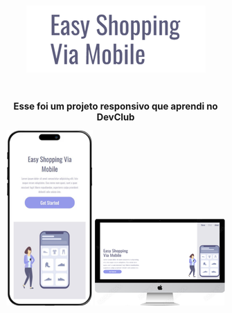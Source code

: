 <div align="center"><img src="https://github.com/JuninhoPereira10/Easy-shopping/blob/main/assets/Easy%20shopping%20logo.png?raw=true" alt="Easy-shopping-logo"/><div/>
<br/>
<br/>
<h2>Esse foi um projeto responsivo que aprendi no DevClub</h2>

<div display=flex>
<img width=200px src="https://github.com/JuninhoPereira10/Easy-shopping/blob/main/assets/Projeto%20celular%202.PNG?raw=true" alt="projeto-celular"/>
<img width=300px height=200px src="https://github.com/JuninhoPereira10/Easy-shopping/blob/main/assets/Projeto%20computador%202.PNG?raw=true" alt="projeto-computador"/>
</div>


